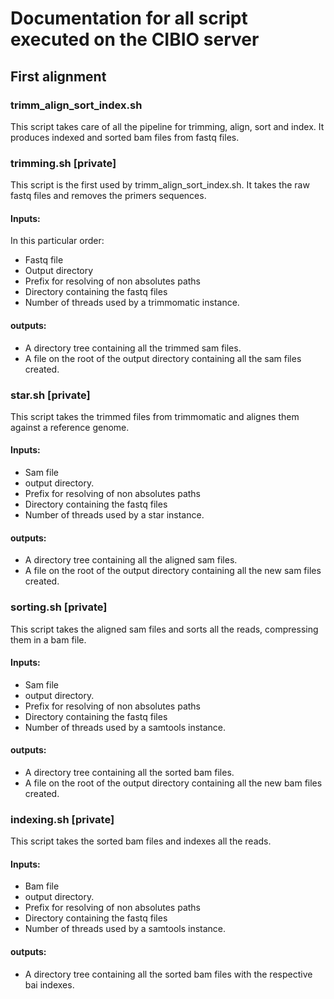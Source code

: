 # Documentation for all script executed on the CIBIO server

## First alignment
### trimm_align_sort_index.sh
This script takes care of all the pipeline for trimming, align, sort and index.
It produces indexed and sorted bam files from fastq files.
### trimming.sh [private]
This script is the first used by trimm_align_sort_index.sh.
It takes the raw fastq files and removes the primers sequences.
#### Inputs:
In this particular order:
* Fastq file
* Output directory
* Prefix for resolving of non absolutes paths
* Directory containing the fastq files
* Number of threads used by a trimmomatic instance.
#### outputs:
* A directory tree containing all the trimmed sam files.
* A file on the root of the output directory containing all the sam files created.
### star.sh [private]
This script takes the trimmed files from trimmomatic and alignes them against a reference genome.
#### Inputs:
* Sam file
* output directory.
* Prefix for resolving of non absolutes paths
* Directory containing the fastq files
* Number of threads used by a star instance.
#### outputs:
* A directory tree containing all the aligned sam files.
* A file on the root of the output directory containing all the new sam files created.
### sorting.sh [private]
This script takes the aligned sam files and sorts all the reads, compressing them in a bam file.
#### Inputs:
* Sam file
* output directory.
* Prefix for resolving of non absolutes paths
* Directory containing the fastq files
* Number of threads used by a samtools instance.
#### outputs:
* A directory tree containing all the sorted bam files.
* A file on the root of the output directory containing all the new bam files created.
### indexing.sh [private]
This script takes the sorted bam files and indexes all the reads.
#### Inputs:
* Bam file
* output directory.
* Prefix for resolving of non absolutes paths
* Directory containing the fastq files
* Number of threads used by a samtools instance.
#### outputs:
* A directory tree containing all the sorted bam files with the respective bai indexes.
